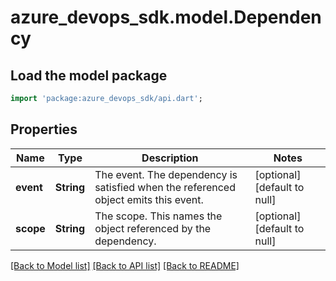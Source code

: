 # azure_devops_sdk.model.Dependency

## Load the model package
```dart
import 'package:azure_devops_sdk/api.dart';
```

## Properties
Name | Type | Description | Notes
------------ | ------------- | ------------- | -------------
**event** | **String** | The event. The dependency is satisfied when the referenced object emits this event. | [optional] [default to null]
**scope** | **String** | The scope. This names the object referenced by the dependency. | [optional] [default to null]

[[Back to Model list]](../README.md#documentation-for-models) [[Back to API list]](../README.md#documentation-for-api-endpoints) [[Back to README]](../README.md)


